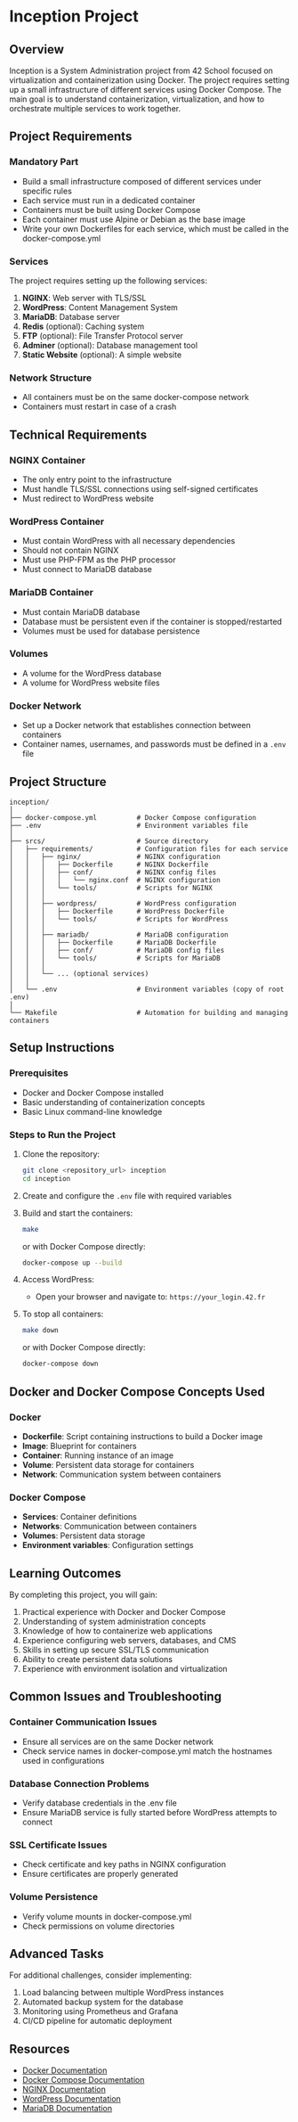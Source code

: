 # Inception Project

## Overview
Inception is a System Administration project from 42 School focused on virtualization and containerization using Docker. The project requires setting up a small infrastructure of different services using Docker Compose. The main goal is to understand containerization, virtualization, and how to orchestrate multiple services to work together.

## Project Requirements

### Mandatory Part
- Build a small infrastructure composed of different services under specific rules
- Each service must run in a dedicated container
- Containers must be built using Docker Compose
- Each container must use Alpine or Debian as the base image
- Write your own Dockerfiles for each service, which must be called in the docker-compose.yml

### Services
The project requires setting up the following services:

1. **NGINX**: Web server with TLS/SSL
2. **WordPress**: Content Management System
3. **MariaDB**: Database server
4. **Redis** (optional): Caching system
5. **FTP** (optional): File Transfer Protocol server
6. **Adminer** (optional): Database management tool
7. **Static Website** (optional): A simple website

### Network Structure
- All containers must be on the same docker-compose network
- Containers must restart in case of a crash

## Technical Requirements

### NGINX Container
- The only entry point to the infrastructure
- Must handle TLS/SSL connections using self-signed certificates
- Must redirect to WordPress website

### WordPress Container
- Must contain WordPress with all necessary dependencies
- Should not contain NGINX
- Must use PHP-FPM as the PHP processor
- Must connect to MariaDB database

### MariaDB Container
- Must contain MariaDB database
- Database must be persistent even if the container is stopped/restarted
- Volumes must be used for database persistence

### Volumes
- A volume for the WordPress database
- A volume for WordPress website files

### Docker Network
- Set up a Docker network that establishes connection between containers
- Container names, usernames, and passwords must be defined in a `.env` file

## Project Structure

```
inception/
│
├── docker-compose.yml          # Docker Compose configuration
├── .env                        # Environment variables file
│
├── srcs/                       # Source directory 
│   ├── requirements/           # Configuration files for each service
│   │   ├── nginx/              # NGINX configuration
│   │   │   ├── Dockerfile      # NGINX Dockerfile
│   │   │   ├── conf/           # NGINX config files
│   │   │   │   └── nginx.conf  # NGINX configuration
│   │   │   └── tools/          # Scripts for NGINX
│   │   │
│   │   ├── wordpress/          # WordPress configuration
│   │   │   ├── Dockerfile      # WordPress Dockerfile
│   │   │   └── tools/          # Scripts for WordPress
│   │   │
│   │   ├── mariadb/            # MariaDB configuration
│   │   │   ├── Dockerfile      # MariaDB Dockerfile
│   │   │   ├── conf/           # MariaDB config files
│   │   │   └── tools/          # Scripts for MariaDB
│   │   │   
│   │   └── ... (optional services)
│   │
│   └── .env                    # Environment variables (copy of root .env)
│
└── Makefile                    # Automation for building and managing containers
```

## Setup Instructions

### Prerequisites
- Docker and Docker Compose installed
- Basic understanding of containerization concepts
- Basic Linux command-line knowledge

### Steps to Run the Project

1. Clone the repository:
   ```bash
   git clone <repository_url> inception
   cd inception
   ```

2. Create and configure the `.env` file with required variables

3. Build and start the containers:
   ```bash
   make
   ```
   
   or with Docker Compose directly:
   ```bash
   docker-compose up --build
   ```

4. Access WordPress:
   - Open your browser and navigate to: `https://your_login.42.fr`

5. To stop all containers:
   ```bash
   make down
   ```
   
   or with Docker Compose directly:
   ```bash
   docker-compose down
   ```

## Docker and Docker Compose Concepts Used

### Docker
- **Dockerfile**: Script containing instructions to build a Docker image
- **Image**: Blueprint for containers
- **Container**: Running instance of an image
- **Volume**: Persistent data storage for containers
- **Network**: Communication system between containers

### Docker Compose
- **Services**: Container definitions
- **Networks**: Communication between containers
- **Volumes**: Persistent data storage
- **Environment variables**: Configuration settings

## Learning Outcomes
By completing this project, you will gain:

1. Practical experience with Docker and Docker Compose
2. Understanding of system administration concepts
3. Knowledge of how to containerize web applications
4. Experience configuring web servers, databases, and CMS
5. Skills in setting up secure SSL/TLS communication
6. Ability to create persistent data solutions
7. Experience with environment isolation and virtualization

## Common Issues and Troubleshooting

### Container Communication Issues
- Ensure all services are on the same Docker network
- Check service names in docker-compose.yml match the hostnames used in configurations

### Database Connection Problems
- Verify database credentials in the .env file
- Ensure MariaDB service is fully started before WordPress attempts to connect

### SSL Certificate Issues
- Check certificate and key paths in NGINX configuration
- Ensure certificates are properly generated

### Volume Persistence
- Verify volume mounts in docker-compose.yml
- Check permissions on volume directories

## Advanced Tasks
For additional challenges, consider implementing:

1. Load balancing between multiple WordPress instances
2. Automated backup system for the database
3. Monitoring using Prometheus and Grafana
4. CI/CD pipeline for automatic deployment

## Resources

- [Docker Documentation](https://docs.docker.com/)
- [Docker Compose Documentation](https://docs.docker.com/compose/)
- [NGINX Documentation](https://nginx.org/en/docs/)
- [WordPress Documentation](https://wordpress.org/documentation/)
- [MariaDB Documentation](https://mariadb.com/kb/en/documentation/)
